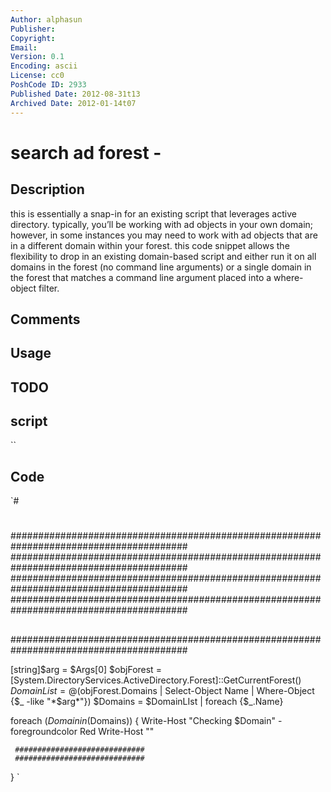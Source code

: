 ```yaml
---
Author: alphasun
Publisher: 
Copyright: 
Email: 
Version: 0.1
Encoding: ascii
License: cc0
PoshCode ID: 2933
Published Date: 2012-08-31t13
Archived Date: 2012-01-14t07
---
```


# search ad forest - 

## Description

this is essentially a snap-in for an existing script that leverages active directory. typically, you’ll be working with ad objects in your own domain; however, in some instances you may need to work with ad objects that are in a different domain within your forest. this code snippet allows the flexibility to drop in an existing domain-based script and either run it on all domains in the forest (no command line arguments) or a single domain in the forest that matches a command line argument placed into a where-object filter.

## Comments



## Usage



## TODO



## script

``

## Code

`#
 #
 ########################################################################################
 ########################################################################################
 ########################################################################################
 ########################################################################################
 ##
 ##
 ##
 ##
 ##
 ##
 ##
 ##
 ##
 ##
 ##
 ########################################################################################
 
 [string]$arg = $Args[0]
 $objForest = [System.DirectoryServices.ActiveDirectory.Forest]::GetCurrentForest()
 $DomainList = @($objForest.Domains | Select-Object Name | Where-Object {$_ -like "*$arg*"})
 $Domains = $DomainLIst | foreach {$_.Name}
 
 foreach ($Domain in ($Domains))
 {
     Write-Host "Checking $Domain" -foregroundcolor Red
     Write-Host ""
 
     #############################
     #############################
 
 }
`

